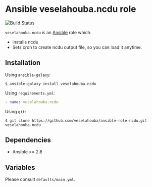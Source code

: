 # Ansible veselahouba.ncdu role

[![Build Status](https://drone.m-cloud.cz/api/badges/VeselaHouba/ansible-role-ncdu/status.svg)](https://drone.m-cloud.cz/VeselaHouba/ansible-role-ncdu)

`veselahouba.ncdu` is an [Ansible](http://www.ansible.com) role which:
* installs ncdu
* Sets cron to create ncdu output file, so you can load it anytime.

## Installation

Using `ansible-galaxy`:

```shell
$ ansible-galaxy install veselahouba.ncdu
```

Using `requirements.yml`:

```yaml
- name: veselahouba.ncdu
```

Using `git`:

```shell
$ git clone https://github.com/veselahouba/ansible-role-ncdu.git veselahouba.ncdu
```

## Dependencies

* Ansible >= 2.8

## Variables

Please consult `defaults/main.yml`.
